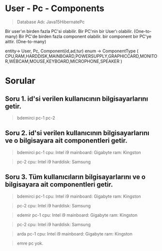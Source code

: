 # User - Pc - Components
>Database Adı: Java15HibernatePc

Bir user'ın birden fazla PC'si olabilir. Bir PC'nin bir User'ı olabilir. (One-to-many) Bir PC'de birden fazla component olabilir. bir component bir PC'ye aittir. (One-to-many)

entity-> User, Pc, Component(id,ad,tur) enum -> ComponentType ( CPU,RAM,HARDDISK,MAINBOARD,POWERSUPPLY,GRAPHICCARD,MONITOR,WEBCAM,MOUSE,KEYBOARD,MICROPHONE,SPEAKER )

# Sorular
## Soru 1. id'si verilen kullanıcının bilgisayarlarını getir.
>bdemirci pc-1 pc-2

## Soru 2. id'si verilen kullanıcının bilgisayarlarını ve o bilgisayara ait componentleri getir.
>bdemirci pc-1 cpu: Intel i9 mainboard: Gigabyte ram: Kingston

>pc-2 cpu: Intel i9 harddisk: Samsung

## Soru 3. Tüm kullanıcıların bilgisayarlarını ve o bilgisayara ait componentleri getir.
>bdemirci pc-1 cpu: Intel i9 mainboard: Gigabyte ram: Kingston

>pc-2 cpu: Intel i9 harddisk: Samsung

>edemir pc-1 cpu: Intel i9 mainboard: Gigabyte ram: Kingston

>pc-2 cpu: Intel i9 harddisk: Samsung

>arda pc-1 cpu: Intel i9 mainboard: Gigabyte ram: Kingston

>emre pc yok.